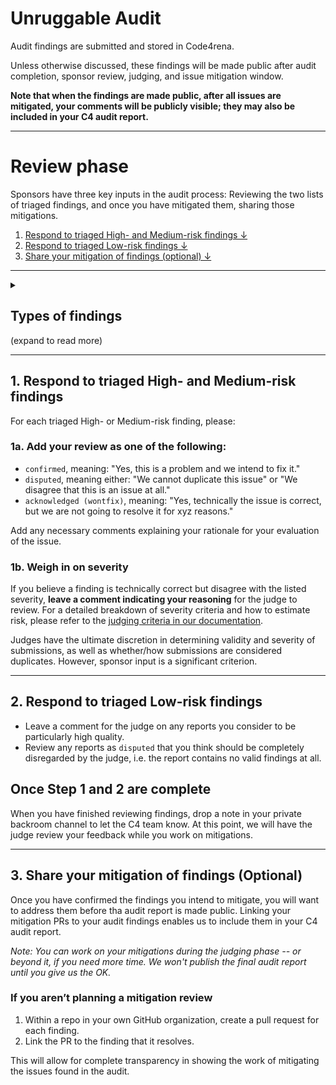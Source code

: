 # Unruggable Audit

Audit findings are submitted and stored in Code4rena.

Unless otherwise discussed, these findings will be made public after audit completion, sponsor review, judging, and issue mitigation window.

**Note that when the findings are made public, after all issues are mitigated, your comments will be publicly visible; they may also be included in your C4 audit report.**

---

# Review phase

Sponsors have three key inputs in the audit process: Reviewing the two lists of triaged findings, and once you have mitigated them, sharing those mitigations. 

1. [Respond to triaged High- and Medium-risk findings ↓](#1-respond-to-triaged-high--and-medium-risk-findings)
2. [Respond to triaged Low-risk findings ↓](#2-respond-to-triaged-low-risk-findings)
3. [Share your mitigation of findings (optional) ↓](#3-share-your-mitigation-of-findings-optional)

<hr>
<details>
<summary>&nbsp;&nbsp;&nbsp;&nbsp;&nbsp;&nbsp;<h2>Types of findings</h2> (expand to read more)</summary>

### High- or Medium-risk findings

Wardens cannot see each other's submissions, so keep in mind that there will always be duplicates. All `High` and `Medium` risk submissions have been triaged for you, into unique groups called **findings**. In each unique finding, only the highest quality submission, marked as the `primary`, will be shown to you by default. You can also expand findings to see all duplicate submissions inside, if you choose.

### QA reports and Gas reports

Any warden submissions in these two categories are submitted as bulk listings of issues and recommendations:

- **[QA reports](https://docs.code4rena.com/awarding/judging-criteria#qa-reports-low-risk-and-governance-centralization-risk)** include *all* low severity findings and governance/centralization risk findings from an individual warden.
- **[Gas reports](https://docs.code4rena.com/awarding/judging-criteria#gas-reports)** (if applicable) include *all* gas optimization recommendations from an individual warden.
</details>
<hr>

## 1. Respond to triaged High- and Medium-risk findings

For each triaged High- or Medium-risk finding, please:

### 1a. Add your review as one of the following:

- `confirmed`, meaning: "Yes, this is a problem and we intend to fix it."
- `disputed`, meaning either: "We cannot duplicate this issue" or "We disagree that this is an issue at all."
- `acknowledged (wontfix)`, meaning: "Yes, technically the issue is correct, but we are not going to resolve it for xyz reasons."

Add any necessary comments explaining your rationale for your evaluation of the issue.

### 1b. Weigh in on severity

If you believe a finding is technically correct but disagree with the listed severity, **leave a comment indicating your reasoning** for the judge to review.
For a detailed breakdown of severity criteria and how to estimate risk, please refer to the [judging criteria in our documentation](https://docs.code4rena.com/awarding/judging-criteria/severity-categorization).

Judges have the ultimate discretion in determining validity and severity of submissions, as well as whether/how submissions are considered duplicates. However, sponsor input is a significant criterion.

<hr>

## 2. Respond to triaged Low-risk findings

- Leave a comment for the judge on any reports you consider to be particularly high quality.
- Review any reports as `disputed` that you think should be completely disregarded by the judge, i.e. the report contains no valid findings at all.

## Once Step 1 and 2 are complete

When you have finished reviewing findings, drop a note in your private backroom channel to let the C4 team know. At this point, we will have the judge review your feedback while you work on mitigations.


<hr>

## 3. Share your mitigation of findings (Optional)

Once you have confirmed the findings you intend to mitigate, you will want to address them before tha audit report is made public. Linking your mitigation PRs to your audit findings enables us to include them in your C4 audit report. 

*Note: You can work on your mitigations during the judging phase -- or beyond it, if you need more time. We won't publish the final audit report until you give us the OK.*


### If you aren’t planning a mitigation review

1. Within a repo in your own GitHub organization, create a pull request for each finding.
2. Link the PR to the finding that it resolves.

This will allow for complete transparency in showing the work of mitigating the issues found in the audit.
